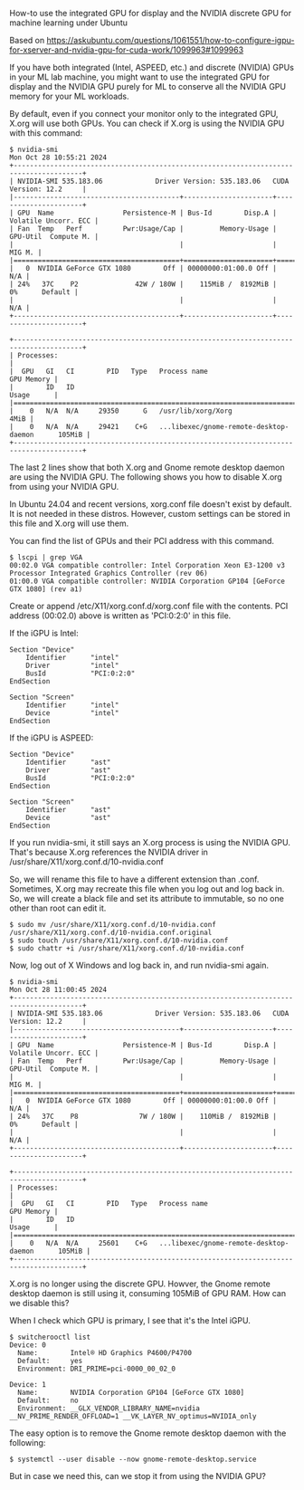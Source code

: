 How-to use the integrated GPU for display and the NVIDIA discrete GPU for machine learning under Ubuntu

Based on https://askubuntu.com/questions/1061551/how-to-configure-igpu-for-xserver-and-nvidia-gpu-for-cuda-work/1099963#1099963

If you have both integrated (Intel, ASPEED, etc.) and discrete (NVIDIA) GPUs in your ML lab machine, you might want to use the integrated GPU for display and the NVIDIA GPU purely for ML to conserve all the NVIDIA GPU memory for your ML workloads.

By default, even if you connect your monitor only to the integrated GPU, X.org will use both GPUs. You can check if X.org is using the NVIDIA GPU with this command:
```
$ nvidia-smi
Mon Oct 28 10:55:21 2024       
+---------------------------------------------------------------------------------------+
| NVIDIA-SMI 535.183.06             Driver Version: 535.183.06   CUDA Version: 12.2     |
|-----------------------------------------+----------------------+----------------------+
| GPU  Name                 Persistence-M | Bus-Id        Disp.A | Volatile Uncorr. ECC |
| Fan  Temp   Perf          Pwr:Usage/Cap |         Memory-Usage | GPU-Util  Compute M. |
|                                         |                      |               MIG M. |
|=========================================+======================+======================|
|   0  NVIDIA GeForce GTX 1080        Off | 00000000:01:00.0 Off |                  N/A |
| 24%   37C    P2              42W / 180W |    115MiB /  8192MiB |      0%      Default |
|                                         |                      |                  N/A |
+-----------------------------------------+----------------------+----------------------+
                                                                                         
+---------------------------------------------------------------------------------------+
| Processes:                                                                            |
|  GPU   GI   CI        PID   Type   Process name                            GPU Memory |
|        ID   ID                                                             Usage      |
|=======================================================================================|
|    0   N/A  N/A     29350      G   /usr/lib/xorg/Xorg                            4MiB |
|    0   N/A  N/A     29421    C+G   ...libexec/gnome-remote-desktop-daemon      105MiB |
+---------------------------------------------------------------------------------------+
```

The last 2 lines show that both X.org and Gnome remote desktop daemon are using the NVIDIA GPU. The following shows you how to disable X.org from using your NVIDIA GPU.

In Ubuntu 24.04 and recent versions, xorg.conf file doesn't exist by default. It is not needed in these distros. 
However, custom settings can be stored in this file and X.org will use them.

You can find the list of GPUs and their PCI address with this command.
```
$ lscpi | grep VGA
00:02.0 VGA compatible controller: Intel Corporation Xeon E3-1200 v3 Processor Integrated Graphics Controller (rev 06)
01:00.0 VGA compatible controller: NVIDIA Corporation GP104 [GeForce GTX 1080] (rev a1)
```

Create or append /etc/X11/xorg.conf.d/xorg.conf file with the contents. PCI address (00:02.0) above is written as 'PCI:0:2:0' in this file. 

If the iGPU is Intel:

```
Section "Device"
    Identifier      "intel"
    Driver          "intel"
    BusId           "PCI:0:2:0"
EndSection

Section "Screen"
    Identifier      "intel"
    Device          "intel"
EndSection
```

If the iGPU is ASPEED:

```
Section "Device"
    Identifier      "ast"
    Driver          "ast"
    BusId           "PCI:0:2:0"
EndSection

Section "Screen"
    Identifier      "ast"
    Device          "ast"
EndSection
```

If you run nvidia-smi, it still says an X.org process is using the NVIDIA GPU. That's because X.org references the NVIDIA driver in /usr/share/X11/xorg.conf.d/10-nvidia.conf 

So, we will rename this file to have a different extension than .conf. Sometimes, X.org may recreate this file when you log out and log back in. So, we will create a black file and set its attribute to immutable, so no one other than root can edit it.

```
$ sudo mv /usr/share/X11/xorg.conf.d/10-nvidia.conf /usr/share/X11/xorg.conf.d/10-nvidia.conf.original
$ sudo touch /usr/share/X11/xorg.conf.d/10-nvidia.conf
$ sudo chattr +i /usr/share/X11/xorg.conf.d/10-nvidia.conf
```

Now, log out of X Windows and log back in, and run nvidia-smi again.

```
$ nvidia-smi
Mon Oct 28 11:00:45 2024       
+---------------------------------------------------------------------------------------+
| NVIDIA-SMI 535.183.06             Driver Version: 535.183.06   CUDA Version: 12.2     |
|-----------------------------------------+----------------------+----------------------+
| GPU  Name                 Persistence-M | Bus-Id        Disp.A | Volatile Uncorr. ECC |
| Fan  Temp   Perf          Pwr:Usage/Cap |         Memory-Usage | GPU-Util  Compute M. |
|                                         |                      |               MIG M. |
|=========================================+======================+======================|
|   0  NVIDIA GeForce GTX 1080        Off | 00000000:01:00.0 Off |                  N/A |
| 24%   37C    P8               7W / 180W |    110MiB /  8192MiB |      0%      Default |
|                                         |                      |                  N/A |
+-----------------------------------------+----------------------+----------------------+
                                                                                         
+---------------------------------------------------------------------------------------+
| Processes:                                                                            |
|  GPU   GI   CI        PID   Type   Process name                            GPU Memory |
|        ID   ID                                                             Usage      |
|=======================================================================================|
|    0   N/A  N/A     25601    C+G   ...libexec/gnome-remote-desktop-daemon      105MiB |
+---------------------------------------------------------------------------------------+

```

X.org is no longer using the discrete GPU. Howver, the Gnome remote desktop daemon is still using it, consuming 105MiB of GPU RAM. How can we disable this? 

When I check which GPU is primary, I see that it's the Intel iGPU. 

```
$ switcherooctl list
Device: 0
  Name:        Intel® HD Graphics P4600/P4700
  Default:     yes
  Environment: DRI_PRIME=pci-0000_00_02_0

Device: 1
  Name:        NVIDIA Corporation GP104 [GeForce GTX 1080]
  Default:     no
  Environment: __GLX_VENDOR_LIBRARY_NAME=nvidia __NV_PRIME_RENDER_OFFLOAD=1 __VK_LAYER_NV_optimus=NVIDIA_only
```

The easy option is to remove the Gnome remote desktop daemon with the following:
```
$ systemctl --user disable --now gnome-remote-desktop.service
```

But in case we need this, can we stop it from using the NVIDIA GPU?



